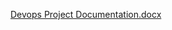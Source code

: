 [Devops Project Documentation.docx](https://github.com/shubhradeep23/jenkins-sonar-eks/files/8463389/Devops.Project.Documentation.docx)


